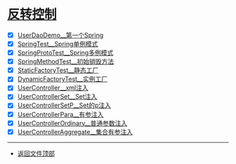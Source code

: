 
# [反转控制](../README.md)

- [x] [UserDaoDemo__第一个Spring](/src/main/java/com/cpucode/demo/UserDaoDemo.java)
- [x] [SpringTest__Spring单例模式](/src/test/java/com/cpucode/test/SpringTest.java)
- [x] [SpringProtoTest__Spring多例模式](/src/test/java/com/cpucode/test/SpringProtoTest.java)
- [x] [SpringMethodTest__初始销毁方法](/src/test/java/com/cpucode/test/SpringMethodTest.java)
- [x] [StaticFactoryTest__静态工厂](/src/test/java/com/cpucode/test/StaticFactoryTest.java)
- [x] [DynamicFactoryTest__实例工厂](/src/test/java/com/cpucode/test/DynamicFactoryTest.java)
- [x] [UserController__xml注入](/src/main/java/com/cpucode/demo/UserController.java)
- [x] [UserControllerSet__Set注入](/src/main/java/com/cpucode/demo/UserControllerSet.java)
- [x] [UserControllerSetP__Set的p注入](/src/main/java/com/cpucode/demo/UserControllerSetP.java)
- [x] [UserControllerPara__有参注入](/src/main/java/com/cpucode/demo/UserControllerPara.java)
- [x] [UserControllerOrdinary__普通参数注入](/src/main/java/com/cpucode/demo/UserControllerOrdinary.java)
- [x] [UserControllerAggregate__集合有参注入](/src/main/java/com/cpucode/demo/UserControllerAggregate.java)

-----------------

- [返回文件顶部](../README.md)